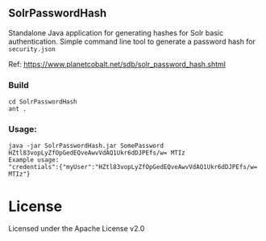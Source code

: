 ## SolrPasswordHash
Standalone Java application for generating hashes for Solr basic authentication.
Simple command line tool to generate a password hash for `security.json`

Ref: https://www.planetcobalt.net/sdb/solr_password_hash.shtml 

### Build

    cd SolrPasswordHash
    ant .

### Usage:

    java -jar SolrPasswordHash.jar SomePassword
    HZtl83vopLyZfOpGedEQveAwvVdAQ1Ukr6dDJPEfs/w= MTIz
    Example usage:
    "credentials":{"myUser":"HZtl83vopLyZfOpGedEQveAwvVdAQ1Ukr6dDJPEfs/w= MTIz"}
    
# License
Licensed under the Apache License v2.0
